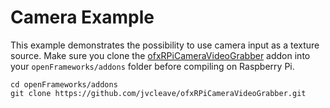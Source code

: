 # Camera Example

This example demonstrates the possibility to use camera input as a texture source. Make sure you clone the [ofxRPiCameraVideoGrabber](https://github.com/jvcleave/ofxRPiCameraVideoGrabber) addon into your `openFrameworks/addons` folder before compiling on Raspberry Pi.

```
cd openFrameworks/addons
git clone https://github.com/jvcleave/ofxRPiCameraVideoGrabber.git
```

